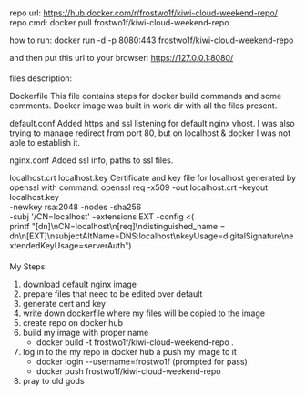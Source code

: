 ####
####

repo url: https://hub.docker.com/r/frostwo1f/kiwi-cloud-weekend-repo/
repo cmd: docker pull frostwo1f/kiwi-cloud-weekend-repo

how to run:
docker run -d -p 8080:443 frostwo1f/kiwi-cloud-weekend-repo

and then put this url to your browser:
https://127.0.0.1:8080/

####
####

files description:

Dockerfile
This file contains steps for docker build commands and some comments.
Docker image was built in work dir with all the files present.

default.conf
Added https and ssl listening for default nginx vhost.
I was also trying to manage redirect from port 80, but on localhost & docker I was not able to establish it.

nginx.conf
Added ssl info, paths to ssl files.

localhost.crt
localhost.key
Certificate and key file for localhost generated by openssl with command:
openssl req -x509 -out localhost.crt -keyout localhost.key \
  -newkey rsa:2048 -nodes -sha256 \
  -subj '/CN=localhost' -extensions EXT -config <( \
   printf "[dn]\nCN=localhost\n[req]\ndistinguished_name = dn\n[EXT]\nsubjectAltName=DNS:localhost\nkeyUsage=digitalSignature\nextendedKeyUsage=serverAuth")

####
####

My Steps:

1. download default nginx image
2. prepare files that need to be edited over default
3. generate cert and key
4. write down dockerfile where my files will be copied to the image
5. create repo on docker hub
6. build my image with proper name
	- docker build -t frostwo1f/kiwi-cloud-weekend-repo .
7. log in to the my repo in docker hub a push my image to it
	- docker login --username=frostwo1f (prompted for pass)
	- docker push frostwo1f/kiwi-cloud-weekend-repo
8. pray to old gods
